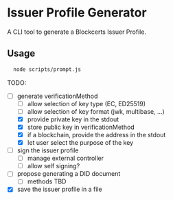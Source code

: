# Issuer Profile Generator

A CLI tool to generate a Blockcerts Issuer Profile.

## Usage

```bash
  node scripts/prompt.js
```

TODO:
- [ ] generate verificationMethod
  - [ ] allow selection of key type (EC, ED25519)
  - [ ] allow selection of key format (jwk, multibase, ...)
  - [x] provide private key in the stdout
  - [x] store public key in verificationMethod
  - [x] if a blockchain, provide the address in the stdout
  - [x] let user select the purpose of the key
- [ ] sign the issuer profile
  - [ ] manage external controller
  - [ ] allow self signing?
- [ ] propose generating a DID document
  - [ ] methods TBD
- [x] save the issuer profile in a file
